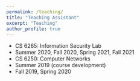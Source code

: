 ```yaml
---
permalink: /teaching/
title: "Teaching Assistant"
excerpt: "Teaching"
author_profile: true
---
```


* CS 6265: Information Security Lab
 * Summer 2020, Fall 2020, Spring 2021, Fall 2021
* CS 6250: Computer Networks
 * Summer 2019 (course development)
 * Fall 2019, Spring 2020
